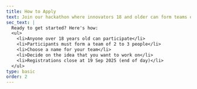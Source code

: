 ```yaml
---
title: How to Apply
text: Join our hackathon where innovators 18 and older can form teams of 2-3 members to code, create, and compete for exciting prizes - but hurry, registration closes on September 19, 2025!
sec_text: |
  Ready to get started? Here's how:
  <ul>
    <li>Anyone over 18 years old can participate</li>
    <li>Participants must form a team of 2 to 3 people</li>
    <li>Choose a name for your team</li>
    <li>Decide on the idea that you want to work on</li>
    <li>Registrations close at 19 Sep 2025 (end of day)</li>
  </ul>
type: basic
order: 2
---
```

